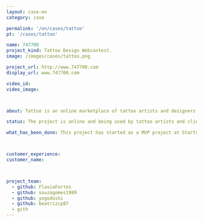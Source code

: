 ```yaml
---
layout: case-en
category: case

permalink: '/en/cases/tattoo'
pt: '/cases/tattoo'

name: 747700
project_kind: Tattoo Design Webcontest.
image: /images/cases/tattoo.png

project_url: http://www.747700.com
display_url: www.747700.com

video_id:
video_image:



about: Tattoo is an online marketplace of tattoo artists and designers where you bid for your perfect tattoo. Start a contest and choose your new design, then just pay, download the image and go get a tattoo!

status: The project is online and being used by tattoo artists and clients.

what_has_been_done: This project has started as a MVP project at Startup:DEV, and then continued development on HE:Help. It's a good example of someone who launched his idea and chose to continue with us.



customer_experience:
customer_name:



project_team:
  - github: FlaviaFortes
  - github: souzagomes1989
  - github: yogodoshi
  - github: beatrizcp87
  - gith
---
```

